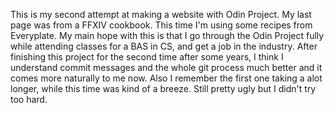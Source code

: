 This is my second attempt at making a website with Odin Project. My last page was from a FFXIV cookbook. This time I'm using some recipes from Everyplate. My main hope with this is that I go through the Odin Project fully while attending classes for a BAS in CS, and get a job in the industry. After finishing this project for the second time after some years, I think I understand commit messages and the whole git process much better and it comes more naturally to me now. Also I remember the first one taking a alot longer, while this time was kind of a breeze. Still pretty ugly but I didn't try too hard.